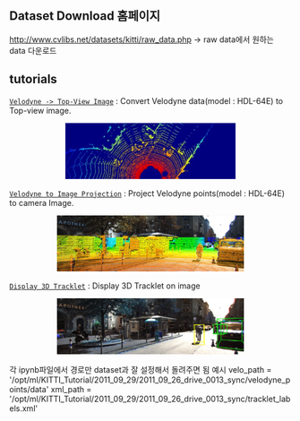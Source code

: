 
## Dataset Download 홈페이지
http://www.cvlibs.net/datasets/kitti/raw_data.php
-> raw data에서 원하는 data 다운로드



## tutorials
[`Velodyne -> Top-View Image`](Convert_Velo_2_Topview.ipynb) : Convert Velodyne data(model : HDL-64E) to Top-view image.    
<p align="center">
    <img src="images/topview.jpg" height="100" alt="topview_image" /><br>
</p>  
  
[`Velodyne to Image Projection`](velo2cam_projection.ipynb) : Project Velodyne points(model : HDL-64E) to camera Image.  
<p align="center">
    <img src="images/projection.jpg" height="100" alt="projection_image" /><br>
</p>  
  
[`Display 3D Tracklet`](display_groundtruth.ipynb) : Display 3D Tracklet on image  
<p align="center">
    <img src="images/tracklet.jpg" height="100" alt="tracklet_image" /><br>
</p>  

각 ipynb파일에서 경로만 dataset과 잘 설정해서 돌려주면 됨
예시
velo_path = '/opt/ml/KITTI_Tutorial/2011_09_29/2011_09_26_drive_0013_sync/velodyne_points/data'
xml_path = '/opt/ml/KITTI_Tutorial/2011_09_29/2011_09_26_drive_0013_sync/tracklet_labels.xml'